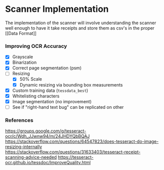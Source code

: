 # Scanner Implementation
The implementation of the scanner will involve understanding the scanner well enough to have it take receipts and store them as csv's in the proper [[Data Format]]

### Improving OCR Accuracy

- [x] Grayscale
- [x] Binarization
- [x] Correct page segmentation (psm)
- [ ] Resizing
	- [x] 50% Scale
	- [x] Dynamic resizing via bounding box measurements
- [x] Custom training data (`tessdata_best`)
- [x] Whitelisting characters
- [x] Image segmentation (no improvement)
- [ ] See if "right-hand text bug" can be replicated on other

### References
https://groups.google.com/g/tesseract-ocr/c/Wdh_JJwnw94/m/24JHDYQbBQAJ
https://stackoverflow.com/questions/64547823/does-tesseract-do-image-resizing-internally
https://stackoverflow.com/questions/31633403/tesseract-receipt-scanning-advice-needed
https://tesseract-ocr.github.io/tessdoc/ImproveQuality.html
